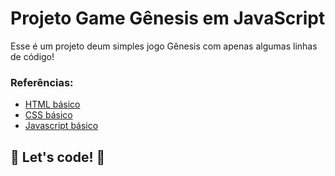 # Projeto Game Gênesis em JavaScript

Esse é um projeto deum simples jogo Gênesis com apenas algumas linhas de código!

### Referências:

- [HTML básico](https://www.w3schools.com/html/)
- [CSS básico](https://developer.mozilla.org/pt-BR/docs/Web/CSS)
- [Javascript básico](https://developer.mozilla.org/pt-BR/docs/Web/JavaScript)

## 🚀 Let's code! 🚀
